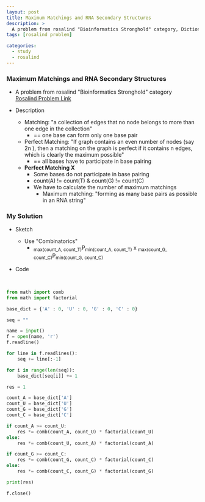 ```yaml
---
layout: post
title: Maximum Matchings and RNA Secondary Structures
description: >
  A problem from rosalind "Bioinformatics Stronghold" category, Dictionary, String Algorithm, Combinatorics
tags: [rosalind problem]

categories:
  - study
  - rosalind
---
```

### Maximum Matchings and RNA Secondary Structures
* A problem from rosalind "Bioinformatics Stronghold" category<br>
[Rosalind Problem Link](https://rosalind.info/problems/mmch/)

* Description
  * Matching: "a collection of edges that no node belongs to more than one edge in the collection"
    * == one base can form only one base pair
  * Perfect Matching: "If graph contains an even number of nodes (say 2n ), then a matching on the graph is perfect if it contains n edges, which is clearly the maximum possible"
    * == all bases have to participate in base pairing
  * **Perfect Matching X**
    * Some bases do not participate in base pairing
    * count(A) != count(T) & count(G) != count(C)
    * We have to calculate the number of maximum matchings
      * Maximum matching: "forming as many base pairs as possible in an RNA string"

### My Solution
* Sketch
  * Use "Combinatorics"
    * <sub>max(count_A, count_T)</sub>P<sub>min(count_A, count_T)</sub> x <sub>max(count_G, count_C)</sub>P<sub>min(count_G, count_C)</sub>

* Code

<br>

~~~python
from math import comb
from math import factorial

base_dict = {'A' : 0, 'U' : 0, 'G' : 0, 'C' : 0}

seq = ""

name = input()
f = open(name, 'r')
f.readline()

for line in f.readlines():
    seq += line[:-1]

for i in range(len(seq)):
    base_dict[seq[i]] += 1

res = 1

count_A = base_dict['A']
count_U = base_dict['U']
count_G = base_dict['G']
count_C = base_dict['C']

if count_A >= count_U:
    res *= comb(count_A, count_U) * factorial(count_U)
else:
    res *= comb(count_U, count_A) * factorial(count_A)

if count_G >= count_C:
    res *= comb(count_G, count_C) * factorial(count_C)
else:
    res *= comb(count_C, count_G) * factorial(count_G)

print(res)

f.close()
~~~
